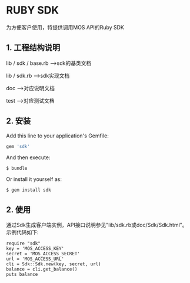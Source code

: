 # RUBY SDK

为方便客户使用，特提供调用MOS API的Ruby SDK  

## 1. 工程结构说明

lib / sdk / base.rb  -->sdk的基类文档
   
lib / sdk.rb  -->sdk实现文档
  
doc  -->对应说明文档 
 
test -->对应测试文档

## 2. 安装

Add this line to your application's Gemfile:

```ruby
gem 'sdk'
```

And then execute:

    $ bundle

Or install it yourself as:

    $ gem install sdk
    
## 2. 使用
通过Sdk生成客户端实例，API接口说明参见"lib/sdk.rb或doc/Sdk/Sdk.html"。  
示例代码如下:  

```
require "sdk"  
key = 'MOS_ACCESS_KEY'  
secret = 'MOS_ACCESS_SECRET'  
url = 'MOS_ACCESS_URL'  
cli = Sdk::Sdk.new(key, secret, url)
balance = cli.get_balance()
puts balance
```

